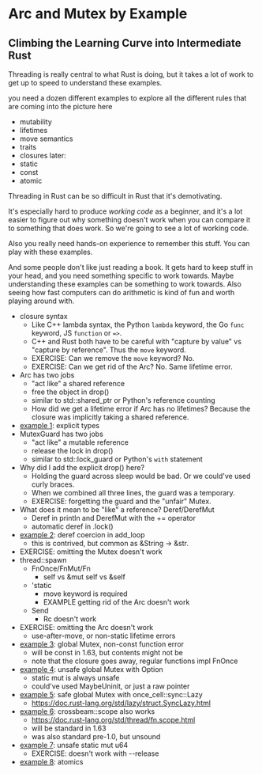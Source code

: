 # Arc and Mutex by Example
## Climbing the Learning Curve into Intermediate Rust

Threading is really central to what Rust is doing, but it takes a lot of
work to get up to speed to understand these examples.

you need a dozen different examples to explore all the different rules
that are coming into the picture here
- mutability
- lifetimes
- move semantics
- traits
- closures
later:
- static
- const
- atomic

Threading in Rust can be so difficult in Rust that it's demotivating.

It's especially hard to produce *working code* as a beginner, and it's a
lot easier to figure out why something doesn't work when you can compare
it to something that does work. So we're going to see a lot of working
code.

Also you really need hands-on experience to remember this stuff. You can
play with these examples.

And some people don't like just reading a book. It gets hard to keep
stuff in your head, and you need something specific to work towards.
Maybe understanding these examples can be something to work towards.
Also seeing how fast computers can do arithmetic is kind of fun and
worth playing around with.

- closure syntax
    - Like C++ lambda syntax, the Python `lambda` keyword, the Go
      `func` keyword, JS `function` or `=>`.
    - C++ and Rust both have to be careful with "capture by value"
      vs "capture by reference". Thus the `move` keyword.
    - EXERCISE: Can we remove the `move` keyword? No.
    - EXERCISE: Can we get rid of the Arc? No. Same lifetime error.
- Arc has two jobs
    - "act like" a shared reference
    - free the object in drop()
    - similar to std::shared\_ptr or Python's reference counting
    - How did we get a lifetime error if Arc has no lifetimes?
      Because the closure was implicitly taking a shared reference.
- [example 1](examples/1.rs): explicit types
- MutexGuard has two jobs
    - "act like" a mutable reference
    - release the lock in drop()
    - similar to std::lock\_guard or Python's `with` statement
- Why did I add the explicit drop() here?
    - Holding the guard across sleep would be bad. Or we could've
      used curly braces.
    - When we combined all three lines, the guard was a temporary.
    - EXERCISE: forgetting the guard and the "unfair" Mutex.
- What does it mean to be "like" a reference? Deref/DerefMut
    - Deref in println and DerefMut with the += operator
    - automatic deref in .lock()
- [example 2](examples/2.rs): deref coercion in add\_loop
    - this is contrived, but common as &String -> &str.
- EXERCISE: omitting the Mutex doesn't work
- thread::spawn
    - FnOnce/FnMut/Fn
        - self vs &mut self vs &self
    - 'static
        - move keyword is required
        - EXAMPLE getting rid of the Arc doesn't work
    - Send
        - Rc doesn't work
- EXERCISE: omitting the Arc doesn't work
    - use-after-move, or non-static lifetime errors
- [example 3](examples/3.rs): global Mutex, non-const function error
    - will be const in 1.63, but contents might not be
    - note that the closure goes away, regular functions impl FnOnce
- [example 4](examples/4.rs): unsafe global Mutex with Option
    - static mut is always unsafe
    - could've used MaybeUninit, or just a raw pointer
- [example 5](examples/5.rs): safe global Mutex with once\_cell::sync::Lazy
    - https://doc.rust-lang.org/std/lazy/struct.SyncLazy.html
- [example 6](examples/6.rs): crossbeam::scope also works
    - https://doc.rust-lang.org/std/thread/fn.scope.html
    - will be standard in 1.63
    - was also standard pre-1.0, but unsound
- [example 7](examples/7.rs): unsafe static mut u64
    - EXERCISE: doesn't work with --release
- [example 8](examples/8.rs): atomics
